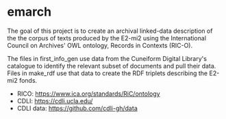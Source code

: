 # emarch
The goal of this project is to create an archival linked-data description of the the corpus of texts produced by the E2-mi2 using the International Council on Archives' OWL ontology, Records in Contexts (RIC-O).

The files in first_info_gen use data from the Cuneiform Digital Library's catalogue to identify the relevant subset of documents and pull their data. Files in make_rdf use that data to create the RDF triplets describing the E2-mi2 fonds.

* RICO: https://www.ica.org/standards/RiC/ontology
* CDLI: https://cdli.ucla.edu/
* CDLI data: https://github.com/cdli-gh/data